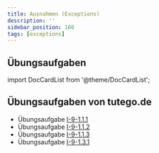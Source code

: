 ```yaml
---
title: Ausnahmen (Exceptions)
description: ''
sidebar_position: 160
tags: [exceptions]
---
```


## Übungsaufgaben
import DocCardList from '@theme/DocCardList';

<DocCardList />

## Übungsaufgaben von tutego.de
- Übungsaufgabe [I-9-1.1.1](https://tutego.de/javabuch/aufgaben/exception.html#_die_l%C3%A4ngste_zeile_einer_datei_ermitteln)
- Übungsaufgabe [I-9-1.1.2](https://tutego.de/javabuch/aufgaben/exception.html#_ausnahmen_ermitteln_lachen_am_laufenden_band)
- Übungsaufgabe [I-9-1.1.3](https://tutego.de/javabuch/aufgaben/exception.html#_string_array_in_int_array_konvertieren_und_nachsichtig_bei_nichtzahlen_sein)
- Übungsaufgabe [I-9-1.3.1](https://tutego.de/javabuch/aufgaben/exception.html#_watt_ist_unm%C3%B6glich_mit_eigener_ausnahme_anzeigen)
